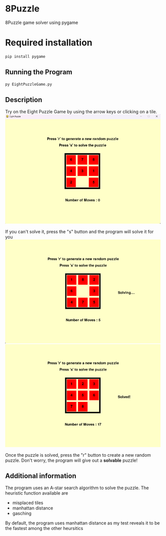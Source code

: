 # 8Puzzle
8Puzzle game solver using pygame

# Required installation
```python
pip install pygame
```
## Running the Program
```python
py EightPuzzleGame.py
```

## Description 
Try on the Eight Puzzle Game by using the arrow keys or clicking on a tile.
<img src = "examples/startingScreen.png" width="500">


If you can't solve it, press the "s" button and the program will solve it for you
<img src = "examples/solvingExample.png" width="500">
<img src = "examples/solvedExample.png" width="500">

Once the puzzle is solved, press the "r" button to create a new random puzzle. Don't worry, the program will give out a **solvable** puzzle!

## Additional information
The program uses an A-star search algorithm to solve the puzzle. The heuristic function available are 
- misplaced tiles
- manhattan distance
- gasching 

By default, the program uses manhattan distance as my test reveals it to be the fastest among the other heursitics

